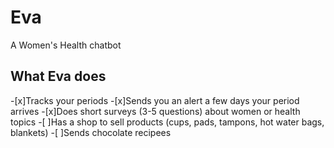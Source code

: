 # Eva
A Women's Health chatbot

## What Eva does
-[x]Tracks your periods
-[x]Sends you an alert a few days your period arrives
-[x]Does short surveys (3-5 questions) about women or health topics
-[ ]Has a shop to sell products (cups, pads, tampons, hot water bags, blankets)
-[ ]Sends chocolate recipees
